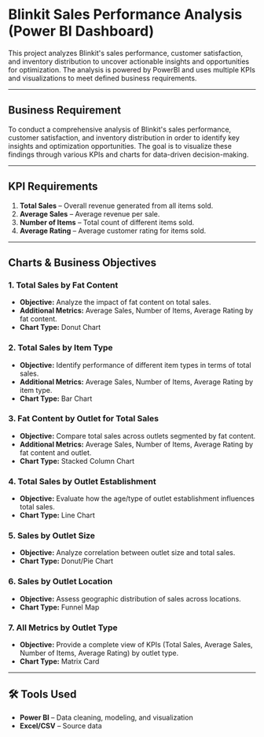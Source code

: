 # Blinkit Sales Performance Analysis (Power BI Dashboard)

This project analyzes Blinkit's sales performance, customer satisfaction, and inventory distribution to uncover actionable insights and opportunities for optimization. The analysis is powered by PowerBI and uses multiple KPIs and visualizations to meet defined business requirements.

---

## Business Requirement

To conduct a comprehensive analysis of Blinkit's sales performance, customer satisfaction, and inventory distribution in order to identify key insights and optimization opportunities. The goal is to visualize these findings through various KPIs and charts for data-driven decision-making.

---

## KPI Requirements

1. **Total Sales** – Overall revenue generated from all items sold.  
2. **Average Sales** – Average revenue per sale.  
3. **Number of Items** – Total count of different items sold.  
4. **Average Rating** – Average customer rating for items sold.  

---

## Charts & Business Objectives

### 1. Total Sales by Fat Content  
- **Objective:** Analyze the impact of fat content on total sales.  
- **Additional Metrics:** Average Sales, Number of Items, Average Rating by fat content.  
- **Chart Type:** Donut Chart  

### 2. Total Sales by Item Type  
- **Objective:** Identify performance of different item types in terms of total sales.  
- **Additional Metrics:** Average Sales, Number of Items, Average Rating by item type.  
- **Chart Type:** Bar Chart  

### 3. Fat Content by Outlet for Total Sales  
- **Objective:** Compare total sales across outlets segmented by fat content.  
- **Additional Metrics:** Average Sales, Number of Items, Average Rating by fat content and outlet.  
- **Chart Type:** Stacked Column Chart  

### 4. Total Sales by Outlet Establishment  
- **Objective:** Evaluate how the age/type of outlet establishment influences total sales.  
- **Chart Type:** Line Chart  

### 5. Sales by Outlet Size  
- **Objective:** Analyze correlation between outlet size and total sales.  
- **Chart Type:** Donut/Pie Chart  

### 6. Sales by Outlet Location  
- **Objective:** Assess geographic distribution of sales across locations.  
- **Chart Type:** Funnel Map  

### 7. All Metrics by Outlet Type  
- **Objective:** Provide a complete view of KPIs (Total Sales, Average Sales, Number of Items, Average Rating) by outlet type.  
- **Chart Type:** Matrix Card  

---

## 🛠 Tools Used
- **Power BI** – Data cleaning, modeling, and visualization  
- **Excel/CSV** – Source data  

